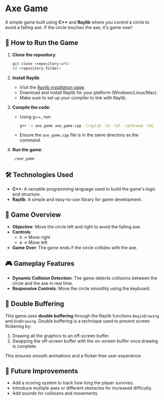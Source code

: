 
# Axe Game

A simple game built using **C++** and **Raylib** where you control a circle to avoid a falling axe. If the circle touches the axe, it's game over!

## 🚀 How to Run the Game

1. **Clone the repository**:
   ```bash
   git clone <repository-url>
   cd <repository-folder>
   ```

2. **Install Raylib**:
   - Visit the [Raylib installation page](https://www.raylib.com/).
   - Download and install Raylib for your platform (Windows/Linux/Mac).
   - Make sure to set up your compiler to link with Raylib.

3. **Compile the code**:
   - Using g++, run:
     ```bash
     g++ -o axe_game axe_game.cpp -lraylib -lm -ldl -lpthread -lGL
     ```
   - Ensure the `axe_game.cpp` file is in the same directory as the command.

4. **Run the game**:
   ```bash
   ./axe_game
   ```

## 🛠️ Technologies Used

- **C++**: A versatile programming language used to build the game's logic and structure.
- **Raylib**: A simple and easy-to-use library for game development.

## 📝 Game Overview

- **Objective**: Move the circle left and right to avoid the falling axe.
- **Controls**:
  - `D` → Move right
  - `A` → Move left
- **Game Over**: The game ends if the circle collides with the axe.

## 🎮 Gameplay Features

- **Dynamic Collision Detection**: The game detects collisions between the circle and the axe in real time.
- **Responsive Controls**: Move the circle smoothly using the keyboard.

## 🔄 Double Buffering

This game uses **double buffering** through the Raylib functions `BeginDrawing` and `EndDrawing`. Double buffering is a technique used to prevent screen flickering by:
1. Drawing all the graphics to an off-screen buffer.
2. Swapping the off-screen buffer with the on-screen buffer once drawing is complete.

This ensures smooth animations and a flicker-free user experience.

## 🎉 Future Improvements

- Add a scoring system to track how long the player survives.
- Introduce multiple axes or different obstacles for increased difficulty.
- Add sounds for collisions and movements.
